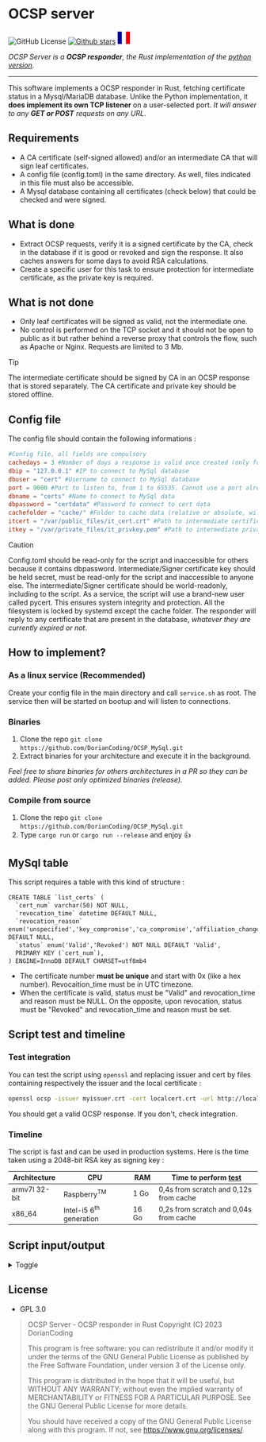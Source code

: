 # OCSP server
![GitHub License](https://img.shields.io/github/license/DorianCoding/OCSP_server)
[![Github stars](https://img.shields.io/github/stars/DorianCoding/OCSP_server.svg)](https://github.com/DorianCoding/OCSP_server/stargazers)
<img alt="French flag" src="https://github.com/lipis/flag-icons/blob/main/flags/1x1/fr.svg" width="25">

*OCSP Server is a **OCSP responder**, the Rust implementation of the [python version](https://github.com/DorianCoding/OCSP_MySql).*

----

This software implements a OCSP responder in Rust, fetching certificate status in a Mysql/MariaDB database. Unlike the Python implementation, it **does implement its own TCP listener** on a user-selected port. 
*It will answer to any **GET or POST** requests on any URL*.
## Requirements
- A CA certificate (self-signed allowed) and/or an intermediate CA that will sign leaf certificates.
- A config file (config.toml) in the same directory. As well, files indicated in this file must also be accessible.
- A Mysql database containing all certificates (check below) that could be checked and were signed.

## What is done
- Extract OCSP requests, verify it is a signed certificate by the CA, check in the database if it is good or revoked and sign the response. It also caches answers for some days to avoid RSA calculations.
- Create a specific user for this task to ensure protection for intermediate certificate, as the private key is required.
## What is not done
- Only leaf certificates will be signed as valid, not the intermediate one.
- No control is performed on the TCP socket and it should not be open to public as it but rather behind a reverse proxy that controls the flow, such as Apache or Nginx. Requests are limited to 3 Mb.

> [!TIP]
> The intermediate certificate should be signed by CA in an OCSP response that is stored separately. The CA certificate and private key should be stored offline.

## Config file
The config file should contain the following informations :
```toml
#Config file, all fields are compulsory
cachedays = 3 #Number of days a response is valid once created (only for valid certificates)
dbip = "127.0.0.1" #IP to connect to MySql database
dbuser = "cert" #Username to connect to MySql database
port = 9000 #Port to listen to, from 1 to 65535. Cannot use a port already used by another service (privileged ports allowed if used as root or as a service)
dbname = "certs" #Name to connect to MySql data
dbpassword = "certdata" #Password to connect to cert data
cachefolder = "cache/" #Folder to cache data (relative or absolute, will be created if not present)
itcert = "/var/public_files/it_cert.crt" #Path to intermediate certificate as PEM format
itkey = "/var/private_files/it_privkey.pem" #Path to intermediate private key, keep it secret (PKCS#8 format, only RSA keys supported so far)
```

> [!CAUTION]
> Config.toml should be read-only for the script and inaccessible for others because it contains dbpassword.
> Intermediate/Signer certificate key should be held secret, must be read-only for the script and inaccessible to anyone else. The intermediate/Signer certificate should be world-readonly, including to the script.
> As a service, the script will use a brand-new user called pycert. This ensures system integrity and protection. All the filesystem is locked by systemd except the cache folder.
> The responder will reply to any certificate that are present in the database, *whatever they are currently expired or not*.


## How to implement?
### As a linux service (Recommended)

Create your config file in the main directory and call `service.sh` as root. The service then will be started on bootup and will listen to connections.
### Binaries
1) Clone the repo `git clone https://github.com/DorianCoding/OCSP_MySql.git`
2) Extract binaries for your architecture and execute it in the background.

*Feel free to share binaries for others architectures in a PR so they can be added. Please post only optimized binaries (release).*
### Compile from source
1) Clone the repo `git clone https://github.com/DorianCoding/OCSP_MySql.git`
2) Type `cargo run` or `cargo run --release` and enjoy 👍
## MySql table
This script requires a table with this kind of structure :
```
CREATE TABLE `list_certs` (
  `cert_num` varchar(50) NOT NULL,
  `revocation_time` datetime DEFAULT NULL,
  `revocation_reason` enum('unspecified','key_compromise','ca_compromise','affiliation_changed','superseded','cessation_of_operation','certificate_hold','privilege_withdrawn','aa_compromise') DEFAULT NULL,
  `status` enum('Valid','Revoked') NOT NULL DEFAULT 'Valid',
  PRIMARY KEY (`cert_num`),
) ENGINE=InnoDB DEFAULT CHARSET=utf8mb4
```
- The certificate number **must be unique** and start with 0x (like a hex number). Revocaition_time must be in UTC timezone.
- When the certificate is valid, status must be "Valid" and revocation_time and reason must be NULL. On the opposite, upon revocation, status must be "Revoked" and revocation_time and reason must be set.
## Script test and timeline
### Test integration
You can test the script using `openssl` and replacing issuer and cert by files containing respectively the issuer and the local certificate :
```bash
openssl ocsp -issuer myissuer.crt -cert localcert.crt -url http://localhost:9000 -resp_text
```
You should get a valid OCSP response. If you don't, check integration.
### Timeline
The script is fast and can be used in production systems. Here is the time taken using a 2048-bit RSA key as signing key :

| Architecture | CPU | RAM | Time to perform [test](#Test) |
| --- | --- | --- | --- |
| armv7l 32-bit | Raspberry<sup>TM</sup> | 1 Go | 0,4s from scratch and 0,12s from cache |
| x86_64 | Intel-i5 6<sup>th</sup> generation | 16 Go | 0,2s from scratch and 0,04s from cache |
## Script input/output
<details><summary>Toggle</summary>

### Input
This software requires an OCSP request in binary form from the socket client. A request look like this (**in base64 format**), the binary form (DER format) is not human-readable but is the one needed :
```
MHoweDBRME8wTTAJBgUrDgMCGgUABBRGf2x685RgF9qF4azpunF6LM75OQQUwX3C7a+au9Af8tx/
tcfCxFkwR68CFAlOMV+mrbm8PqIFZKeyLubrqlXgoiMwITAfBgkrBgEFBQcwAQIEEgQQkcDcDZCP
zGR57CNCnt6eKg==
```
You can use `openssl ocsp -reqin file -req_text` to verify the format, which will give you something like this :
```
OCSP Request Data:
    Version: 1 (0x0)
    Requestor List:
        Certificate ID:
          Hash Algorithm: sha1
          Issuer Name Hash: 467F6C7AF3946017DA85E1ACE9BA717A2CCEF939
          Issuer Key Hash: C17DC2EDAF9ABBD01FF2DC7FB5C7C2C4593047AF
          Serial Number: 094E315FA6ADB9BC3EA20564A7B22EE6EBAA55E0
    Request Extensions:
        OCSP Nonce:
            041091C0DC0D908FCC6479EC23429EDE9E2A
```
### Output
The software will give a binary file which is the OCSP response in DER format, just as before, the base64 form :
```
MIIB1woBAKCCAdAwggHMBgkrBgEFBQcwAQEEggG9MIIBuTCBoqIWBBTBfcLtr5q70B/y3H+1x8LE
WTBHrxgPMjAyMjEyMjkxMzE5MDlaMHcwdTBNMAkGBSsOAwIaBQAEFEZ/bHrzlGAX2oXhrOm6cXos
zvk5BBTBfcLtr5q70B/y3H+1x8LEWTBHrwIUCU4xX6atubw+ogVkp7Iu5uuqVeCAABgPMjAyMjEy
MjkxMzE5MDlaoBEYDzIwMjIxMjMwMTMxOTA4WjANBgkqhkiG9w0BAQsFAAOCAQEAkIg1jf1Y5gm2
FB0eAdgfP5/h0CddJBYyD0p8SvwXdTTU+Uee+7zUhTwNzq3omosSLMgJ2yEjEv/vai4XgvCeJ+uL
vhMZADzgmifNw/58o94F7RbY9t9XoKhioS9tN0QT/y7Gzyz16vD+vYYqkW8Pvb6ueRL5A3QUARUz
eUZoU24omksxF3smVbCzM8czBAre5ydejKDS6GjnMcTZqg+GggVYJMS7ZocHVbwVRv75xFo+M/7P
cg78TNJ+KtrUOJFWYaJOOZhUleBaSmg8AW9rsZuLl98pexghCwEb9hh1mfkSUWpvRJFyVC7xblQa
JvLu5tc1TJLKtYP5uUrRmDEufA==
```
You can use `openssl ocsp -respin file -resp_text` to verify the format, which will give you something like this :
```
OCSP Response Data:
    OCSP Response Status: successful (0x0)
    Response Type: Basic OCSP Response
    Version: 1 (0x0)
    Responder Id: C17DC2EDAF9ABBD01FF2DC7FB5C7C2C4593047AF
    Produced At: Dec 29 13:19:09 2022 GMT
    Responses:
    Certificate ID:
      Hash Algorithm: sha1
      Issuer Name Hash: 467F6C7AF3946017DA85E1ACE9BA717A2CCEF939
      Issuer Key Hash: C17DC2EDAF9ABBD01FF2DC7FB5C7C2C4593047AF
      Serial Number: 094E315FA6ADB9BC3EA20564A7B22EE6EBAA55E0
    Cert Status: good
    This Update: Dec 29 13:19:09 2022 GMT
    Next Update: Dec 30 13:19:08 2022 GMT

    Signature Algorithm: sha256WithRSAEncryption
         90:88:35:8d:fd:58:e6:09:b6:14:1d:1e:01:d8:1f:3f:9f:e1:
         d0:27:5d:24:16:32:0f:4a:7c:4a:fc:17:75:34:d4:f9:47:9e:
         fb:bc:d4:85:3c:0d:ce:ad:e8:9a:8b:12:2c:c8:09:db:21:23:
         12:ff:ef:6a:2e:17:82:f0:9e:27:eb:8b:be:13:19:00:3c:e0:
         9a:27:cd:c3:fe:7c:a3:de:05:ed:16:d8:f6:df:57:a0:a8:62:
         a1:2f:6d:37:44:13:ff:2e:c6:cf:2c:f5:ea:f0:fe:bd:86:2a:
         91:6f:0f:bd:be:ae:79:12:f9:03:74:14:01:15:33:79:46:68:
         53:6e:28:9a:4b:31:17:7b:26:55:b0:b3:33:c7:33:04:0a:de:
         e7:27:5e:8c:a0:d2:e8:68:e7:31:c4:d9:aa:0f:86:82:05:58:
         24:c4:bb:66:87:07:55:bc:15:46:fe:f9:c4:5a:3e:33:fe:cf:
         72:0e:fc:4c:d2:7e:2a:da:d4:38:91:56:61:a2:4e:39:98:54:
         95:e0:5a:4a:68:3c:01:6f:6b:b1:9b:8b:97:df:29:7b:18:21:
         0b:01:1b:f6:18:75:99:f9:12:51:6a:6f:44:91:72:54:2e:f1:
         6e:54:1a:26:f2:ee:e6:d7:35:4c:92:ca:b5:83:f9:b9:4a:d1:
         98:31:2e:7c
```

</details>

## License
* GPL 3.0

> OCSP Server - OCSP responder in Rust
> Copyright (C) 2023 DorianCoding
> 
> This program is free software: you can redistribute it and/or modify
> it under the terms of the GNU General Public License as published by
> the Free Software Foundation, under version 3 of the License only.
> 
> This program is distributed in the hope that it will be useful,
> but WITHOUT ANY WARRANTY; without even the implied warranty of
> MERCHANTABILITY or FITNESS FOR A PARTICULAR PURPOSE.  See the
> GNU General Public License for more details.
> 
> You should have received a copy of the GNU General Public License
> along with this program.  If not, see <https://www.gnu.org/licenses/>.